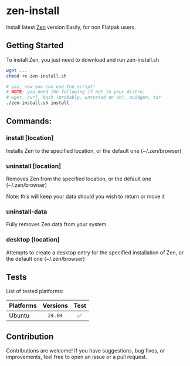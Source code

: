 # zen-install

Install latest [Zen](https://zen-browser.app) version Easily, for non Flatpak users.

## Getting Started

To install Zen, you just need to download and run zen-install.sh 

```bash
wget ...
chmod +x zen-install.sh

# yay, now you can use the script!
# NOTE: you need the following if not in your distro:
# wget, curl, bash (probably, untested on sh), uuidgen, tar
./zen-install.sh install
```
## Commands:

### install [location]

Installs Zen to the specified location, or the default one (~/.zen/browser)

### uninstall [location]

Removes Zen from the specified location, or the default one (~/.zen/browser)

Note: this will keep your data should you wish to return or move it

### uninstall-data

Fully removes Zen data from your system.

### desktop [location]

Attempts to create a desktop entry for the specified installation of Zen, or the default one (~/.zen/browser)

## Tests

List of tested platforms:

| Platforms | Versions |        Test        |
|-----------|:--------:|:------------------:|
| Ubuntu    | `24.04`  | :white_check_mark: |

## Contribution

Contributions are welcome! If you have suggestions, bug fixes, or improvements, feel free to open an issue or a pull request.
